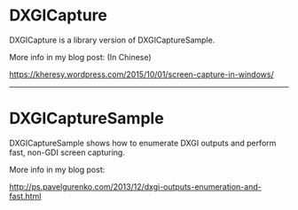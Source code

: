 # DXGICapture
DXGICapture is a library version of DXGICaptureSample.

More info in my blog post: (In Chinese)

https://kheresy.wordpress.com/2015/10/01/screen-capture-in-windows/

-----

# DXGICaptureSample
DXGICaptureSample shows how to enumerate DXGI outputs and perform fast, non-GDI screen capturing.

More info in my blog post:

http://ps.pavelgurenko.com/2013/12/dxgi-outputs-enumeration-and-fast.html
